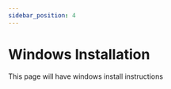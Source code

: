 ```yaml
---
sidebar_position: 4
---
```



# Windows Installation

This page will have windows install instructions